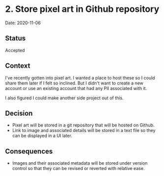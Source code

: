 # 2. Store pixel art in Github repository

Date: 2020-11-06

## Status

Accepted

## Context

I've recently gotten into pixel art. I wanted a place to host these so I could share them later if I felt so inclined. But I didn't want to create a new account or use an existing account that had any PII associated with it.

I also figured I could make another side project out of this.

## Decision

- Pixel art will be stored in a git repository that will be hosted on Github.
- Link to image and associated details will be stored in a text file so they can be displayed in a UI later.

## Consequences

- Images and their associated metadata will be stored under version control so that they can be revised or reverted with relative ease.
